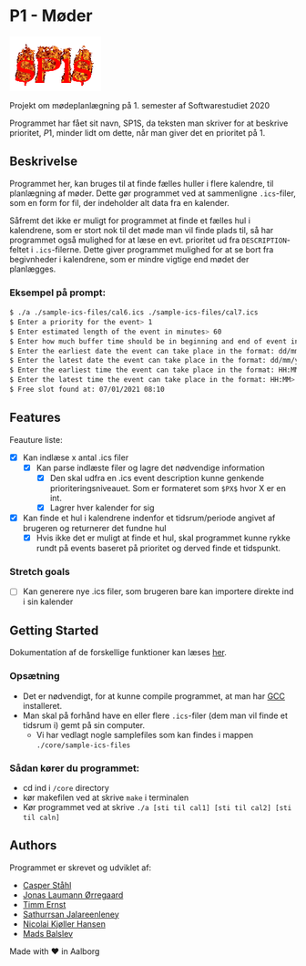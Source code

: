 # P1 - Møder

![SP1S Logo](https://raw.githubusercontent.com/MadsBalslev/P1-project/main/docs/cooltext.gif?token=AB2OBDOLTQBD4BGRX66EOUS74GWZC)

Projekt om mødeplanlægning på 1. semester af Softwarestudiet 2020

Programmet har fået sit navn, SP1S, da teksten man skriver for at beskrive prioritet, $P1$, minder lidt om dette, når man giver det en prioritet på 1.

## Beskrivelse
Programmet her, kan bruges til at finde fælles huller i flere kalendre, til planlægning af møder. Dette gør programmet ved at sammenligne `.ics`-filer, som en form for fil, der indeholder alt data fra en kalender.

Såfremt det ikke er muligt for programmet at finde et fælles hul i kalendrene, som er stort nok til det møde man vil finde plads til, så har programmet også mulighed for at læse en evt. prioritet ud fra `DESCRIPTION`-feltet i `.ics`-filerne. Dette giver programmet mulighed for at se bort fra begivnheder i kalendrene, som er mindre vigtige end mødet der planlægges.

### Eksempel på prompt:

```sh
$ ./a ./sample-ics-files/cal6.ics ./sample-ics-files/cal7.ics
$ Enter a priority for the event> 1
$ Enter estimated length of the event in minutes> 60
$ Enter how much buffer time should be in beginning and end of event in minutes> 10
$ Enter the earliest date the event can take place in the format: dd/mm/yyyy> 04/01/2021
$ Enter the latest date the event can take place in the format: dd/mm/yyyy> 10/01/2021
$ Enter the earliest time the event can take place in the format: HH:MM>  08:00
$ Enter the latest time the event can take place in the format: HH:MM>  16:00
$ Free slot found at: 07/01/2021 08:10
```

## Features

Feauture liste:
- [x] Kan indlæse x antal .ics filer
  - [x] Kan parse indlæste filer og lagre det nødvendige information
    - [x] Den skal udfra en .ics event description kunne genkende prioriteringsniveauet. Som er formateret som `$PX$` hvor X er en int. 
    - [x] Lagrer hver kalender for sig
- [x] Kan finde et hul i kalendrene indenfor et tidsrum/periode angivet af brugeren og returnerer det fundne hul
  - [x] Hvis ikke det er muligt at finde et hul, skal programmet kunne rykke rundt på events baseret på prioritet og derved finde et tidspunkt.

### Stretch goals
- [ ] Kan generere nye .ics filer, som brugeren bare kan importere direkte ind i sin kalender

## Getting Started
Dokumentatíon af de forskellige funktioner kan læses [her](https://madsbalslev.github.io/P1-project/).

### Opsætning

* Det er nødvendigt, for at kunne compile programmet, at man har [GCC](https://gcc.gnu.org/) installeret.
* Man skal på forhånd have en eller flere `.ics`-filer (dem man vil finde et tidsrum i) gemt på sin computer.
  * Vi har vedlagt nogle samplefiles som kan findes i mappen `./core/sample-ics-files`

### Sådan kører du programmet:

* cd ind i `/core` directory
* kør makefilen ved at skrive `make` i terminalen
* Kør programmet ved at skrive `./a [sti til cal1] [sti til cal2] [sti til caln]`

## Authors

Programmet er skrevet og udviklet af:

- [Casper Ståhl](mailto:cstahl20@student.aau.dk)
- [Jonas Laumann Ørregaard](mailto:jarreg20@student.aau.dk)
- [Timm Ernst](mailto:ternst12@student.aau.dk)
- [Sathurrsan Jalareenleney](mailto:sjalar20@student.aau.dk)
- [Nicolai Kjøller Hansen](mailto:nkha20@student.aau.dk)
- [Mads Balslev](mailto:mbalsl20@student.aau.dk)

Made with :heart: in Aalborg
